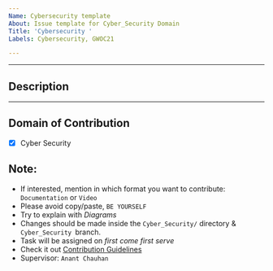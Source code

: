 ```yaml
---
Name: Cybersecurity template
About: Issue template for Cyber_Security Domain
Title: 'Cybersecurity '
Labels: Cybersecurity, GWOC21

---
```


<hr>

## Description


<hr>

## Domain of Contribution

- [x] Cyber Security


## Note:
- If interested, mention in which format you want to contribute: `Documentation` or `Video`
- Please avoid copy/paste, `BE YOURSELF`
- Try to explain with *Diagrams*
- Changes should be made inside the `Cyber_Security/` directory & `Cyber_Security `branch.
- Task will be assigned on *first come first serve*
- Check it out [Contribution Guidelines](https://github.com/girlscript/winter-of-contributing/blob/main/.github/CONTRIBUTING.md)
- Supervisor: `Anant Chauhan`
